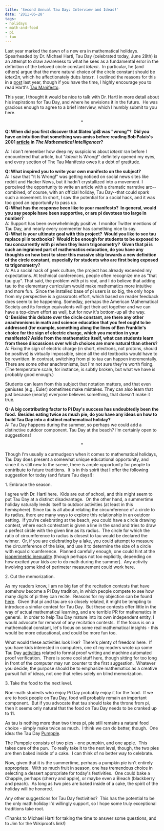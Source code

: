 ```yaml
---
title: 'Second Annual Tau Day: Interview and Ideas!'
date: '2011-06-28'
tags:
- holidays
- math-and-food
- pi
- tau
---
```


Last year marked the dawn of a new era in mathematical holidays.  Spearheaded by Dr. Michael Hartl, Tau Day (celebrated today, June 28th) is an attempt to draw awareness to what he sees as a fundamental error in the definition of the beloved circle constant $latex \pi$.  In particular, he (and others) argue that the more natural choice of the circle constant should be $latex 2\pi$, which he affectionately dubs $latex \tau$.  I outlined the reasons for this in a <a href="http://www.mathgoespop.com/2010/06/happy-tau-day.html">post</a> last year, though if you have the time, I highly encourage you to read Hartl's <a href="http://tauday.com/">Tau Manifesto</a>.

This year, I thought it would be nice to talk with Dr. Hartl in more detail about his inspirations for Tau Day, and where he envisions it in the future.  He was gracious enough to agree to a brief interview, which I humbly submit to you here.
<p style="text-align: center;">*</p>
<strong>Q: When did you first discover that $latex \pi$ was "wrong"?  Did you have an intuition that something was amiss before reading Bob Palais's 2001 <a href="http://www.math.utah.edu/~palais/pi.html">article</a> in <em>The Mathematical Intelligencer</em>?</strong>

A: I don't remember how deep my suspicions about $latex \pi$ ran before I encountered that article, but "$latex \pi$ Is Wrong!" definitely opened my eyes, and every section of The Tau Manifesto owes it a debt of gratitude.
<div><strong>Q: What inspired you to write your own manifesto on the subject?</strong></div>
<div>A: I saw that "π Is Wrong!" was getting noticed on social news sites like reddit and Hacker News, but it hadn't crystallized into a movement. I perceived the opportunity to write an article with a dramatic narrative arc--combined, of course, with an official holiday, Tau Day--that could spark such a movement. In short, I saw the potential for a social hack, and it was too good an opportunity to pass up.</div>
<div><strong>Q: What has the response been like to your manifesto?  In general, would you say people have been supportive, or are pi devotees too large in number?</strong></div>
A: Support has been overwhelmingly positive. I monitor Twitter mentions of Tau Day, and nearly every commenter has something nice to say.
<div><strong>Q: What is your ultimate goal with this project?  Would you like to see tau replace pi in textbooks?  Would it be enough for students to be exposed to tau concurrently with pi when they learn trigonometry?  Given that pi is such an ingrained part of mathematics education, do you have any thoughts on how best to steer this massive ship towards a new definition of the circle constant, especially for students who are first being exposed to trigonometry?</strong></div>
A: As a social hack of geek culture, the project has already exceeded my expectations. At technical conferences, people often recognize me as "that tau guy". That said, the problem with pi is real, and I do believe that adding tau to the elementary curriculum would make mathematics more intuitive and more fun.  Since the installed base of pi users is so big, the only hope from my perspective is a grassroots effort, which based on reader feedback does seem to be happening. Someday, perhaps the American Mathematical Society and its foreign equivalents will get their act together and we can have a top-down effort as well, but for now it's bottom-up all the way.
<div><strong>Q: Besides this debate over the circle constant, are there any other anachronisms in math and science education that you feel ought to be addressed (for example, something along the lines of Ben Franklin's choice for the sign of electric charge, which you mention in your manifesto)? Aside from the mathematics itself, what can students learn from these discussions over which choices are more natural than others?</strong></div>
A: Fixing the sign of electric charge (in short, electrons, not protons, should be positive) is virtually impossible, since all the old textbooks would have to be rewritten. In contrast, switching from pi to tau can happen incrementally. There are some other anachronisms, but I'm not sure they're worth fixing. (The temperature scale, for instance, is subtly broken, but what we have is probably good enough.)

Students can learn from this subject that notation matters, and that even geniuses (e.g., Euler) sometimes make mistakes. They can also learn that just because (nearly) everyone believes something, that doesn't make it true.
<div><strong>Q: A big contributing factor to Pi Day's success has undoubtedly been the food.  Besides eating twice as much pie, do you have any ideas on how to build Tau Day into a distinct mathematical holiday?</strong></div>
A: Tau Day happens during the summer, so perhaps we could add a distinctive outdoor component. Tau Day at the beach? I'm certainly open to suggestions!
<p style="text-align: center;">*</p>
<p style="text-align: left;">Though I'm usually a curmudgeon when it comes to mathematical holidays, Tau Day does present a somewhat unique educational opportunity, and since it is still new to the scene, there is ample opportunity for people to contribute to future traditions.  It is in this spirit that I offer the following suggestion for today (and future Tau days!):</p>
<p style="text-align: left;">1. Embrace the season.</p>
<p style="text-align: left;">I agree with Dr. Hartl here.  Kids are out of school, and this might seem to put Tau Day at a distinct disadvantage.  On the other hand, a summertime holiday naturally lends itself to outdoor activities (at least in this hemisphere). Since tau is all about relating the circumference of a circle to its radius, there are many ways to explore this relationship in an outdoor setting.  If you're celebrating at the beach, you could have a circle drawing contest, where each contestant is given a line in the sand and tries to draw a perfect circle with the given line as its radius.  The circle for which the ratio of circumference to radius is closest to tau would be declared the winner.  Or, if you are celebrating by a lake, you could attempt to measure the circumference of the lake, and use it to determine the size of a circle with equal circumference.  Planned carefully enough, one could hint at the <a href="http://en.wikipedia.org/wiki/Isoperimetric_inequality">isoperimetric inequality</a> (though perhaps not too explicitly, depending on how excited your kids are to do math during the summer).  Any activity involving some kind of perimeter measurement could work here.</p>
<p style="text-align: left;">2. Cut the memorization.</p>
<p style="text-align: left;">As my readers know, I am no big fan of the recitation contests that have somehow become a Pi Day tradition, in which people compete to see how many digits of pi they can recite.  Reasons for my objection can be found <a href="http://www.mathgoespop.com/2011/03/pi-day-post-mortem.html">here</a>.  Given that pi and tau are so closely related, it might be tempting to introduce a similar contest for Tau Day.  But these contests offer little in the way of actual mathematical learning, and are terrible PR for mathematics in general.  In order to help Tau Day mature into its own independent entity, I would advocate for removal of any recitation contests.  If the focus is on a mathematical constant, let's focus on some real mathematical insights - this would be more educational, and could be more fun too.</p>
<p style="text-align: left;">What would these activities look like?  There's plenty of freedom here.  If you have kids interested in computers, one of my readers wrote up some Tau Day <a href="http://wikiproofs.org/w/index.php?title=Help:Tau_day">activities</a> related to formal proof writing and machine automated proof verification.  There is some cool stuff here, though sitting for too long in front of the computer may run counter to the first suggestion.  Whatever you decide, the purpose should be to emphasize mathematics as a creative pursuit full of ideas, not one that relies solely on blind memorization.</p>
<p style="text-align: left;">3. Take the food to the next level.</p>
<p style="text-align: left;">Non-math students who enjoy Pi Day probably enjoy it for the food.  If we are to hook people on Tau Day, food will probably remain an important component.  But if you advocate that tau should take the throne from pi, then it seems only natural that the food on Tau Day needs to be cranked up to 11.</p>
<p style="text-align: left;">As tau is nothing more than two times pi, pie still remains a natural food choice - simply make twice as much.  I think we can do better, though.  One idea: the Tau Day <a href="http://gawker.com/5658799/this-is-a-cake-with-pies-baked-inside-of-it">Pumpple</a>.</p>
<p style="text-align: left;">The Pumpple consists of two pies - one pumpkin, and one apple.  This takes care of the pun.  To really take it to the next level, though, the two pies are then baked inside of a cake.  I can think of no better way to celebrate.</p>
<p style="text-align: left;">Now, given that it is the summertime, perhaps a pumpkin pie isn't entirely appropriate.  With so much fruit in season, one has tremendous choice in selecting a dessert appropriate for today's festivities.  One could bake a Chapple, perhaps (cherry and apple), or maybe even a Bleach (blackberry and peach).  As long as two pies are baked inside of a cake, the spirit of the holiday will be honored.</p>
<p style="text-align: left;">Any other suggestions for Tau Day festivities?  This has the potential to be the only math holiday I'd willingly support, so I hope some truly exceptional traditions take root.</p>
<p style="text-align: left;">(Thanks to Michael Hartl for taking the time to answer some questions, and to Jim for the Wikiproofs link!)</p>
